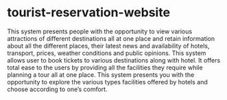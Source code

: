 # tourist-reservation-website 
This system presents people with the opportunity to view various
attractions of different destinations all at one place and retain
information about all the different places, their latest news and
availability of hotels, transport, prices, weather conditions and
public opinions. This system allows user to book tickets to various
destinations along with hotel. It offers total ease to the users by
providing all the facilities they require while planning a tour all at
one place. This system presents you with the opportunity to explore
the various types facilities offered by hotels and choose according
to one’s comfort.
